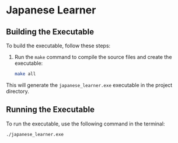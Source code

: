 # Japanese Learner

## Building the Executable

To build the executable, follow these steps:


1. Run the `make` command to compile the source files and create the executable:
    ```sh
    make all
    ```

This will generate the `japanese_learner.exe` executable in the project directory.

## Running the Executable

To run the executable, use the following command in the terminal:
```sh
./japanese_learner.exe
```